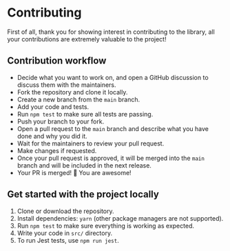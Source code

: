 # Contributing

First of all, thank you for showing interest in contributing to the library, all your contributions are extremely valuable to the project!

## Contribution workflow

- Decide what you want to work on, and open a GitHub discussion to discuss them with the maintainers.
- Fork the repository and clone it locally.
- Create a new branch from the `main` branch.
- Add your code and tests.
- Run `npm test` to make sure all tests are passing.
- Push your branch to your fork.
- Open a pull request to the `main` branch and describe what you have done and why you did it.
- Wait for the maintainers to review your pull request.
- Make changes if requested.
- Once your pull request is approved, it will be merged into the `main` branch and will be included in the next release.
- Your PR is merged! 🎉 You are awesome!

## Get started with the project locally

1. Clone or download the repository.
2. Install dependencies: `yarn` (other package managers are not supported).
3. Run `npm test` to make sure everything is working as expected.
4. Write your code in `src/` directory.
5. To run Jest tests, use `npm run jest`.
